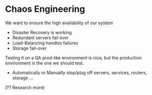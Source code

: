 # Chaos Engineering

We want to ensure the high availability of our system

- Disaster Recovery is working
- Redundant servers fail over
- Load-Balancing handles failures
- Storage fail-over

Testing it on a QA prod-like environment is nice, but the production environment is the one we should test.

- Automatically or Manually stop/plug off servers, services, routers, storage ...

(?? Research more)
